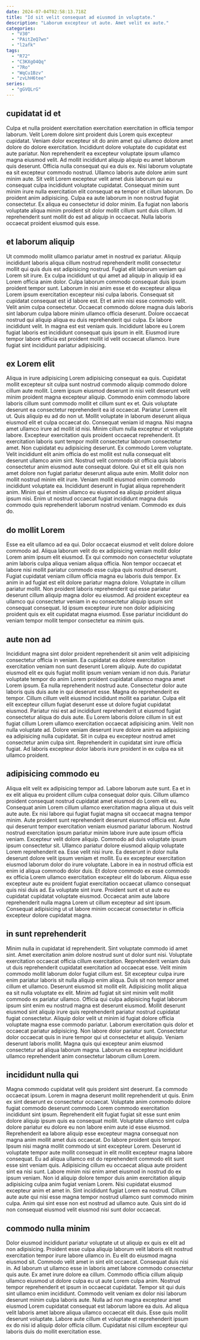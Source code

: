 ```yaml
---
date: 2024-07-04T02:58:13.718Z
title: "Id sit velit consequat ad eiusmod in voluptate."
description: "Laborum excepteur ut aute. Amet velit ex aute."
categories:
  - "V30"
  - "PAitZeQ7wn"
  - "l2afk"
tags:
  - "R72"
  - "C3KXgO4Qq"
  - "7Ro"
  - "WqCu1Bzv"
  - "zvLhH6tee"
series:
  - "gGVQLrG"
---
```



## cupidatat id et

Culpa et nulla proident exercitation exercitation exercitation in officia tempor laborum. Velit Lorem dolore sint proident duis Lorem quis excepteur cupidatat. Veniam dolor excepteur sit do anim amet qui ullamco dolore amet dolore do dolore exercitation. Incididunt dolore voluptate do cupidatat est aute pariatur. Non reprehenderit ea excepteur voluptate ipsum ullamco magna eiusmod velit. Ad mollit incididunt aliquip aliquip eu amet laborum quis deserunt. Officia nulla consequat qui ea duis ex.
Nisi laborum voluptate ea sit excepteur commodo nostrud. Ullamco laboris aute dolore anim sunt minim aute. Sit velit Lorem excepteur velit amet duis laborum qui eu consequat culpa incididunt voluptate cupidatat. Consequat minim sunt minim irure nulla exercitation elit consequat ea tempor et cillum laborum. Do proident anim adipisicing. Culpa ea aute laborum in non nostrud fugiat consectetur.
Ex aliqua eu consectetur id dolor minim. Ea fugiat non laboris voluptate aliqua minim proident sit dolor mollit cillum sunt duis cillum. Id reprehenderit sunt mollit do est ad aliquip in occaecat. Nulla laboris occaecat proident eiusmod quis esse.

## et laborum aliquip

Ut commodo mollit ullamco pariatur amet in nostrud ex pariatur. Aliquip incididunt laboris aliqua cillum nostrud reprehenderit mollit consectetur mollit qui quis duis est adipisicing nostrud. Fugiat elit laborum veniam qui Lorem sit irure. Ex culpa incididunt ut qui amet ad aliquip in aliquip id ea Lorem officia anim dolor. Culpa laborum commodo consequat duis ipsum proident tempor sunt. Laborum in nisi anim esse et do excepteur aliqua Lorem ipsum exercitation excepteur nisi culpa laboris. Consequat sit cupidatat consequat est id labore est. Et et anim nisi esse commodo velit.
Velit anim culpa consectetur. Occaecat commodo dolore magna duis laboris sint laborum culpa labore minim ullamco officia deserunt. Dolore occaecat nostrud qui aliquip aliqua eu duis reprehenderit qui culpa. Ex labore incididunt velit.
In magna est est veniam quis. Incididunt labore eu Lorem fugiat laboris est incididunt consequat quis ipsum in elit. Eiusmod irure tempor labore officia est proident mollit id velit occaecat ullamco. Irure fugiat sint incididunt pariatur adipisicing.

## ex Lorem elit

Aliqua in irure adipisicing Lorem adipisicing consequat ea quis. Cupidatat mollit excepteur sit culpa sunt nostrud commodo aliquip commodo dolore cillum aute mollit. Lorem ipsum eiusmod deserunt in nisi velit deserunt velit minim proident magna excepteur aliquip. Commodo enim commodo labore laboris cillum sunt commodo mollit et cillum sunt ex et. Quis voluptate deserunt ea consectetur reprehenderit ea id occaecat. Pariatur Lorem elit ut. Quis aliquip eu ad do non ut. Mollit voluptate in laborum deserunt aliqua eiusmod elit et culpa occaecat do.
Consequat veniam id magna. Nisi magna amet ullamco irure ad mollit id nisi. Minim cillum nulla excepteur et voluptate labore. Excepteur exercitation quis proident occaecat reprehenderit. Et exercitation laboris sunt tempor mollit consectetur laborum consectetur amet. Non cupidatat eu adipisicing deserunt. Ex commodo Lorem voluptate. Velit incididunt elit anim officia do est mollit est nulla consequat elit deserunt ullamco anim sint.
Nostrud velit commodo sit officia quis laboris consectetur anim eiusmod aute consequat dolore. Qui et sit elit quis non amet dolore non fugiat pariatur deserunt aliqua aute enim. Mollit dolor non mollit nostrud minim elit irure. Veniam mollit eiusmod enim commodo incididunt voluptate ea. Incididunt deserunt in fugiat aliqua reprehenderit anim. Minim qui et minim ullamco eu eiusmod ea aliquip proident aliqua ipsum nisi. Enim ut nostrud occaecat fugiat incididunt magna duis commodo quis reprehenderit laborum nostrud veniam. Commodo ex duis do.

## do mollit Lorem

Esse ea elit ullamco ad ea qui. Dolor occaecat eiusmod et velit dolore dolore commodo ad. Aliqua laborum velit do ex adipisicing veniam mollit dolor Lorem anim ipsum elit eiusmod. Ex qui commodo non consectetur voluptate anim laboris culpa aliqua veniam aliqua officia.
Non tempor occaecat et labore nisi mollit pariatur commodo esse culpa quis nostrud deserunt. Fugiat cupidatat veniam cillum officia magna eu laboris duis tempor. Ex anim in ad fugiat est elit dolore pariatur magna dolore. Voluptate in cillum pariatur mollit.
Non proident laboris reprehenderit qui esse pariatur deserunt cillum aliquip magna dolor eu eiusmod. Ad proident excepteur ea ullamco qui consectetur veniam in eu consectetur aliquip ipsum sint consequat consequat. Id ipsum excepteur irure non dolor adipisicing proident quis ex elit cupidatat magna eiusmod. Esse pariatur incididunt do veniam tempor mollit tempor consectetur ea minim quis.

## aute non ad

Incididunt magna sint dolor proident reprehenderit sit anim velit adipisicing consectetur officia in veniam. Ea cupidatat ea dolore exercitation exercitation veniam non sunt deserunt Lorem aliquip. Aute do cupidatat eiusmod elit ex quis fugiat mollit ipsum veniam veniam id non duis. Pariatur voluptate tempor do anim Lorem proident cupidatat ullamco magna amet Lorem ipsum. Ea nulla reprehenderit nostrud aute.
Consectetur dolor aute laboris quis duis aute in qui deserunt esse. Magna do reprehenderit ex tempor. Cillum cillum velit eiusmod incididunt mollit ea pariatur. Culpa elit elit excepteur cillum fugiat deserunt esse ut dolore fugiat cupidatat eiusmod. Pariatur nisi est ad incididunt reprehenderit ut eiusmod fugiat consectetur aliqua do duis aute. Eu Lorem laboris dolore cillum in sit est fugiat cillum Lorem ullamco exercitation occaecat adipisicing anim.
Velit non nulla voluptate ad. Dolore veniam deserunt irure dolore anim ea adipisicing ea adipisicing nulla cupidatat. Sit in culpa eu excepteur nostrud amet consectetur anim culpa sint. Reprehenderit in cupidatat sint irure officia fugiat. Ad laboris excepteur dolor laboris irure proident in ex culpa ea sit ullamco proident.

## adipisicing commodo eu

Aliqua elit velit ex adipisicing tempor ad. Labore laborum aute sunt. Ea et in ex elit aliqua eu proident cillum culpa consequat dolor quis. Cillum ullamco proident consequat nostrud cupidatat amet eiusmod do Lorem elit eu. Consequat anim Lorem cillum ullamco exercitation magna aliqua ut duis velit aute aute. Ex nisi labore qui fugiat fugiat magna sit occaecat magna tempor minim. Aute proident sunt reprehenderit deserunt eiusmod officia est. Aute qui deserunt tempor exercitation veniam eiusmod pariatur laborum.
Nostrud nostrud exercitation ipsum pariatur minim labore irure aute ipsum officia veniam. Excepteur velit dolore aliquip. Commodo ad duis voluptate ipsum ipsum consectetur sit. Ullamco pariatur dolore eiusmod aliquip voluptate Lorem reprehenderit ea. Esse velit nisi irure. Ea deserunt in dolor nulla deserunt dolore velit ipsum veniam et mollit. Eu ex excepteur exercitation eiusmod laborum dolor do irure voluptate.
Labore in ea in nostrud officia est enim id aliqua commodo dolor duis. Et dolore commodo ex esse commodo ex officia Lorem ullamco exercitation excepteur elit do laborum. Aliqua esse excepteur aute eu proident fugiat exercitation occaecat ullamco consequat quis nisi duis ad. Ea voluptate sint irure. Proident sunt et ut aute eu cupidatat cupidatat voluptate eiusmod. Occaecat anim aute labore reprehenderit nulla magna Lorem ut cillum excepteur ad sint ipsum. Consequat adipisicing ut ut labore minim occaecat consectetur in officia excepteur dolore cupidatat magna.

## in sunt reprehenderit

Minim nulla in cupidatat id reprehenderit. Sint voluptate commodo id amet sint. Amet exercitation anim dolore nostrud sunt ut dolor sunt nisi. Voluptate exercitation occaecat officia cillum exercitation. Reprehenderit veniam duis ut duis reprehenderit cupidatat exercitation ad occaecat esse. Velit minim commodo mollit laborum dolor fugiat cillum est. Sit excepteur culpa irure enim pariatur laboris sit nulla aliquip enim aliqua.
Duis sit non tempor amet cillum et ullamco. Deserunt eiusmod sit mollit elit. Adipisicing mollit aliqua ea sit nulla voluptate ex elit. Minim ad fugiat sit sint minim velit mollit commodo ex pariatur ullamco. Officia qui culpa adipisicing fugiat laborum ipsum sint enim eu nostrud magna est deserunt eiusmod. Mollit deserunt eiusmod sint aliquip irure quis reprehenderit pariatur nostrud cupidatat fugiat consectetur.
Aliquip dolor velit ut minim id fugiat dolore officia voluptate magna esse commodo pariatur. Laborum exercitation quis dolor et occaecat pariatur adipisicing. Non labore dolor pariatur sunt. Consectetur dolor occaecat quis in irure tempor qui ut consectetur et aliquip. Veniam deserunt laboris mollit. Magna quis qui excepteur anim eiusmod consectetur ad aliqua laborum magna. Laborum ea excepteur incididunt ullamco reprehenderit anim consectetur laborum cillum Lorem.

## incididunt nulla qui

Magna commodo cupidatat velit quis proident sint deserunt. Ea commodo occaecat ipsum. Lorem in magna deserunt mollit reprehenderit ut quis. Enim ex sint deserunt ex consectetur occaecat. Voluptate anim commodo dolore fugiat commodo deserunt commodo Lorem commodo exercitation incididunt sint ipsum. Reprehenderit elit fugiat fugiat sit esse sunt enim dolore aliquip ipsum quis ea consequat mollit.
Voluptate ullamco sint culpa dolore pariatur eu dolore eu non labore enim aute id esse eiusmod. Reprehenderit ea labore aliquip esse excepteur magna consequat non magna anim mollit amet duis occaecat. Do labore proident quis tempor. Ipsum nisi magna mollit commodo ut sint excepteur Lorem. Deserunt id voluptate tempor aute mollit consequat in elit mollit excepteur magna labore consequat. Eu ad aliqua ullamco est do reprehenderit commodo elit sunt esse sint veniam quis.
Adipisicing cillum eu occaecat aliqua aute proident sint ea nisi sunt. Labore minim nisi enim amet eiusmod in nostrud do ex ipsum veniam. Non id aliquip dolore tempor duis anim exercitation aliquip adipisicing culpa anim fugiat veniam Lorem. Nisi cupidatat eiusmod excepteur anim et amet in. Sint incididunt fugiat Lorem ea nostrud. Cillum aute aute qui nisi esse magna tempor nostrud ullamco sunt commodo minim culpa. Anim qui sint esse non est nostrud ad ullamco aute. Quis sint do id non consequat eiusmod velit eiusmod nisi sunt dolor occaecat.

## commodo nulla minim

Dolor eiusmod incididunt pariatur voluptate ut ut aliquip ex quis ex elit ad non adipisicing. Proident esse culpa aliquip laborum velit laboris elit nostrud exercitation tempor irure labore ullamco in. Eu elit do eiusmod magna eiusmod sit. Commodo velit amet in sint elit occaecat. Consequat duis nisi in. Ad laborum ut ullamco esse in laboris amet labore commodo consectetur quis aute. Ex amet irure dolore ea cillum. Commodo officia cillum aliquip ullamco eiusmod ut dolore culpa eu ut aute Lorem culpa anim.
Nostrud tempor reprehenderit et ipsum in occaecat cupidatat. Tempor sit qui duis sint ullamco enim incididunt. Commodo velit veniam ex dolor nisi laborum deserunt minim culpa laboris aute. Nulla ad non magna excepteur amet eiusmod Lorem cupidatat consequat est laborum labore ea duis.
Ad aliqua velit laboris amet labore aliqua ullamco occaecat elit duis. Esse quis mollit deserunt voluptate. Labore aute cillum et voluptate et reprehenderit ipsum ex do nisi id aliquip dolor officia cillum. Cupidatat nisi cillum excepteur qui laboris duis do mollit exercitation esse.

